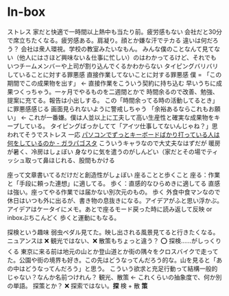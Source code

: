 # In-box
ストレス
家だと快適で一時間以上熱中も当たり前。疲労感もない
会社だと30分で席立ちたくなる。疲労感ある。肩凝り。顔とか嫌な汗でテカる
違いは何だろう？
  会社は衆人環視。学校の教室みたいなもん。
    みんな僕のことなんて見てない（他人にはさほど興味ない＆仕事に忙しい）のはわかってるけど、それでも
  いつチームメンバーや上司が割り込んでくるかわからない
  タイピングバリバリしていることに対する罪悪感
  直接作業してないことに対する罪悪感
    僕 = 「この期間でこの成果物を出す」 ← 直接作業をこういう契約に持ち込む
    早いうちに成果つくっちゃう。一ヶ月でやるものを二週間とかで
    時間余るので改善、勉強、提案に充てる。報告は小出しする。
    この「時間余ってる時の活動してるとき」に罪悪感感じる
    画面見られないように警戒しちゃう
    「余裕あるならこれもお願い」 ← これが一番嫌。僕は人並以上に工夫して高い生産性と確実な成果物をキープしている。
    タイピングばっかしてて「アイツ仕事してないんじゃね？」思われてそうでストレス
    一応 [パソコンでずっとキーボードばかり打っている人は何をしているのか - ガラパゴスタ](https://www.galapagosta.com/entry/2019/02/03/071400) こういうキャラなので大丈夫なはずだが
  暖房が暑く、冷房はしょぼい
  身なりに気を遣うのがしんどい（家だとその場でティッシュ取って鼻ほじれる、股間もかける

座って文章書いてるだけだと創造性がしょぼい
座ることと歩くこと
座る：作業と「手段に頼った連想」に適してる。
歩く：直感的なひらめきに適してる
直感は強い。座ってやる作業では届かない別次元のもの。
歩く
  外食中食マンなので休日はいつも外に出るが、書き物の息抜きになる。アイデアがふと思い浮かぶ。
  アイデアはケータイにメモ。あとで座るモード戻った時に読み返して反映 or inboxぶちこんどく
  歩くと運動にもなる。

探検という趣味
弱虫ペダル見てた。映し出される風景見てると行きたくなる。
ニュアンスは :x: 観光ではない、:x: 散策もちょっと違う？
:o: 探検……がしっくりくる
東京に来る前は地元の山とか登山道とか街の隅々をクロスバイクで走ってた。公園や街の境界も好き。この先はどうなってんだろう的な。山を見ると「あの中はどうなってんだろう」と思う。
こういう欲求と充足行動って結構一般的じゃない？なんか名前つけれん？
観光、散策 ← これくらいの抽象度で、何か別の単語。
探策とか？ :x: 探索ではない。**探** 検 + 散 **策**
